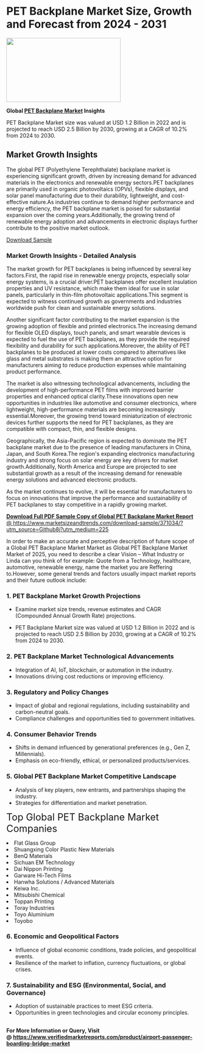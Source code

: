 <H1>PET Backplane Market Size, Growth and Forecast from 2024 - 2031</H1><img class="aligncenter size-medium wp-image-584254" src="https://thirdeyenews.in/wp-content/uploads/2024/09/Global-Market-Research-300x168.jpeg" alt="" width="300" height="168" /><p><strong>Global&nbsp;<a href="https://www.marketsizeandtrends.com/download-sample/371034/?utm_source=Github8j?utm_medium=225">PET Backplane Market</a> Insights</strong></p><p>PET Backplane Market size was valued at USD 1.2 Billion in 2022 and is projected to reach USD 2.5 Billion by 2030, growing at a CAGR of 10.2% from 2024 to 2030.</p><p><h2>Market Growth Insights</h2> <p>The global PET (Polyethylene Terephthalate) backplane market is experiencing significant growth, driven by increasing demand for advanced materials in the electronics and renewable energy sectors.PET backplanes are primarily used in organic photovoltaics (OPVs), flexible displays, and solar panel manufacturing due to their durability, lightweight, and cost-effective nature.As industries continue to demand higher performance and energy efficiency, the PET backplane market is poised for substantial expansion over the coming years.Additionally, the growing trend of renewable energy adoption and advancements in electronic displays further contribute to the positive market outlook.</p> <p><a href="#">Download Sample</a></p> <h3>Market Growth Insights - Detailed Analysis</h3> <p>The market growth for PET backplanes is being influenced by several key factors.First, the rapid rise in renewable energy projects, especially solar energy systems, is a crucial driver.PET backplanes offer excellent insulation properties and UV resistance, which make them ideal for use in solar panels, particularly in thin-film photovoltaic applications.This segment is expected to witness continued growth as governments and industries worldwide push for clean and sustainable energy solutions.</p> <p>Another significant factor contributing to the market expansion is the growing adoption of flexible and printed electronics.The increasing demand for flexible OLED displays, touch panels, and smart wearable devices is expected to fuel the use of PET backplanes, as they provide the required flexibility and durability for such applications.Moreover, the ability of PET backplanes to be produced at lower costs compared to alternatives like glass and metal substrates is making them an attractive option for manufacturers aiming to reduce production expenses while maintaining product performance.</p> <p>The market is also witnessing technological advancements, including the development of high-performance PET films with improved barrier properties and enhanced optical clarity.These innovations open new opportunities in industries like automotive and consumer electronics, where lightweight, high-performance materials are becoming increasingly essential.Moreover, the growing trend toward miniaturization of electronic devices further supports the need for PET backplanes, as they are compatible with compact, thin, and flexible designs.</p> <p>Geographically, the Asia-Pacific region is expected to dominate the PET backplane market due to the presence of leading manufacturers in China, Japan, and South Korea.The region's expanding electronics manufacturing industry and strong focus on solar energy are key drivers for market growth.Additionally, North America and Europe are projected to see substantial growth as a result of the increasing demand for renewable energy solutions and advanced electronic products.</p> <p>As the market continues to evolve, it will be essential for manufacturers to focus on innovations that improve the performance and sustainability of PET backplanes to stay competitive in a rapidly growing market.</p> <p><a href="#"></p><p><span class=""><strong>Download Full PDF Sample Copy of Global PET Backplane Market Report</strong> @ <a href="https://www.marketsizeandtrends.com/download-sample/371034/?utm_source=Github8j?utm_medium=225" target="_blank">https://www.marketsizeandtrends.com/download-sample/371034/?utm_source=Github8j?utm_medium=225</a></span></p><p>In order to make an accurate and perceptive description of future scope of a Global&nbsp;PET Backplane Market Market as Global&nbsp;PET Backplane Market Market of 2025, you need to describe a clear Vision &ndash; What Industry or Linda can you think of for example: Quote from a Technology, healthcare, automotive, renewable energy, name the market you are Reffering to.However, some general trends and factors usually impact market reports and their future outlook include:</p><h3>1.&nbsp;<strong>PET Backplane Market Growth Projections</strong></h3><ul><li>Examine market size trends, revenue estimates and CAGR (Compounded Annual Growth Rate) projections.</li><li><p>PET Backplane Market size was valued at USD 1.2 Billion in 2022 and is projected to reach USD 2.5 Billion by 2030, growing at a CAGR of 10.2% from 2024 to 2030.</p></li></ul><h3>2.&nbsp;<strong>PET Backplane Market Technological Advancements</strong></h3><ul><li>Integration of AI, IoT, blockchain, or automation in the industry.</li><li>Innovations driving cost reductions or improving efficiency.</li></ul><h3>3.&nbsp;<strong>Regulatory and Policy Changes</strong></h3><ul><li>Impact of global and regional regulations, including sustainability and carbon-neutral goals.</li><li>Compliance challenges and opportunities tied to government initiatives.</li></ul><h3>4.&nbsp;<strong>Consumer Behavior Trends</strong></h3><ul><li>Shifts in demand influenced by generational preferences (e.g., Gen Z, Millennials).</li><li>Emphasis on eco-friendly, ethical, or personalized products/services.</li></ul><h3>5.&nbsp;<strong>Global PET Backplane Market Competitive Landscape</strong></h3><ul><li>Analysis of key players, new entrants, and partnerships shaping the industry.</li><li>Strategies for differentiation and market penetration.</li></ul><p data-pm-slice="1 1 []"><span style="color: inherit; font-family: inherit; font-size: 25px;">Top Global PET Backplane Market Companies</span></p><div class="" data-test-id=""><p><li>Flat Glass Group</li><li> Shuangxing Color Plastic New Materials</li><li> BenQ Materials</li><li> Sichuan EM Technology</li><li> Dai Nippon Printing</li><li> Garware Hi-Tech Films</li><li> Hanwha Solutions / Advanced Materials</li><li> Keiwa Inc.</li><li> Mitsubishi Chemical</li><li> Toppan Printing</li><li> Toray Industries</li><li> Toyo Aluminium</li><li> Toyobo</li></p></div><h3>6.&nbsp;<strong>Economic and Geopolitical Factors</strong></h3><ul><li>Influence of global economic conditions, trade policies, and geopolitical events.</li><li>Resilience of the market to inflation, currency fluctuations, or global crises.</li></ul><h3>7.&nbsp;<strong>Sustainability and ESG (Environmental, Social, and Governance)</strong></h3><ul><li>Adoption of sustainable practices to meet ESG criteria.</li><li>Opportunities in green technologies and circular economy principles.</li></ul><h2><strong style="font-size: 14px;">For More Information or Query, Visit @&nbsp;</strong><a style="background-color: #ffffff; font-size: 14px;" href="https://www.marketsizeandtrends.com/report/pet-backplane-market/" target="_blank">https://www.verifiedmarketreports.com/product/airport-passenger-boarding-bridge-market</a></h2>